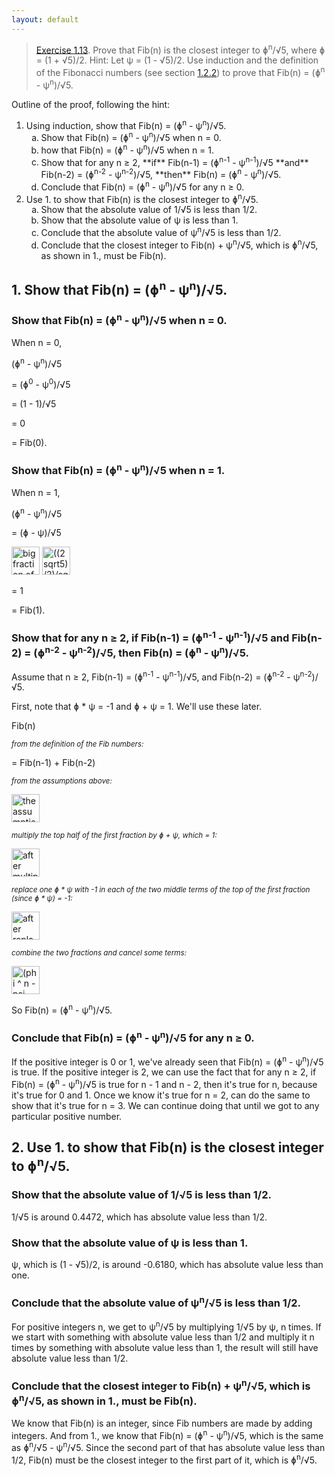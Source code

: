 ```yaml
---
layout: default
---
```


> [Exercise 1.13](https://mitpress.mit.edu/sites/default/files/sicp/full-text/book/book-Z-H-11.html#%_thm_1.13). Prove that Fib(n) is the closest integer to &#632;<sup>n</sup>/&#8730;5, where &#632; = (1 + &#8730;5)/2. Hint: Let &#968; = (1 - &#8730;5)/2. Use induction and the definition of the Fibonacci numbers (see section [1.2.2](https://mitpress.mit.edu/sites/default/files/sicp/full-text/book/book-Z-H-11.html#%_sec_1.2.2)) to prove that Fib(n) = (&#632;<sup>n</sup> - &#968;<sup>n</sup>)/&#8730;5.

Outline of the proof, following the hint:
<ol>
    <li>Using induction, show that Fib(n) = (&#632;<sup>n</sup> - &#968;<sup>n</sup>)/&#8730;5.
        <ol type="a">
        <li>Show that Fib(n) = (&#632;<sup>n</sup> - &#968;<sup>n</sup>)/&#8730;5 when n = 0.</li>
        <li>how that Fib(n) = (&#632;<sup>n</sup> - &#968;<sup>n</sup>)/&#8730;5 when n = 1.</li>
        <li>Show that for any n &#8805; 2, **if** Fib(n-1) = (&#632;<sup>n-1</sup> - &#968;<sup>n-1</sup>)/&#8730;5 **and** Fib(n-2) = (&#632;<sup>n-2</sup> - &#968;<sup>n-2</sup>)/&#8730;5, **then** Fib(n) = (&#632;<sup>n</sup> - &#968;<sup>n</sup>)/&#8730;5.</li>
        <li>Conclude that Fib(n) = (&#632;<sup>n</sup> - &#968;<sup>n</sup>)/&#8730;5 for any n &#8805; 0.</li>
        </ol>
    </li>
    <li>Use 1. to show that Fib(n) is the closest integer to &#632;<sup>n</sup>/&#8730;5.
        <ol type="a">
        <li>Show that the absolute value of 1/&#8730;5 is less than 1/2.</li>
        <li>Show that the absolute value of &#968; is less than 1.</li>
        <li>Conclude that the absolute value of &#968;<sup>n</sup>/&#8730;5 is less than 1/2.</li>
        <li>Conclude that the closest integer to Fib(n) + &#968;<sup>n</sup>/&#8730;5, which is &#632;<sup>n</sup>/&#8730;5, as shown in 1., must be Fib(n).</li>
        </ol>
    </li>
</ol>

## 1. Show that Fib(n) = (&#632;<sup>n</sup> - &#968;<sup>n</sup>)/&#8730;5.

### Show that Fib(n) = (&#632;<sup>n</sup> - &#968;<sup>n</sup>)/&#8730;5 when n = 0.

When n = 0,

(&#632;<sup>n</sup> - &#968;<sup>n</sup>)/&#8730;5

= (&#632;<sup>0</sup> - &#968;<sup>0</sup>)/&#8730;5

= (1 - 1)/&#8730;5

= 0

= Fib(0).

### Show that Fib(n) = (&#632;<sup>n</sup> - &#968;<sup>n</sup>)/&#8730;5 when n = 1.

When n = 1,

(&#632;<sup>n</sup> - &#968;<sup>n</sup>)/&#8730;5

= (&#632; - &#968;)/&#8730;5

<img src="https://i.imgur.com/HFrdflM.png" alt="big fraction of phi - psi written out in numbers, all divided by sqrt 5" height="45"/>

<img src="https://i.imgur.com/neu13pp.png" alt="((2sqrt5)/2)/sqrt5" height="45"/>

= 1

= Fib(1).

### Show that for any n &#8805; 2, **if** Fib(n-1) = (&#632;<sup>n-1</sup> - &#968;<sup>n-1</sup>)/&#8730;5 **and** Fib(n-2) = (&#632;<sup>n-2</sup> - &#968;<sup>n-2</sup>)/&#8730;5, **then** Fib(n) = (&#632;<sup>n</sup> - &#968;<sup>n</sup>)/&#8730;5.

Assume that n &#8805; 2, Fib(n-1) = (&#632;<sup>n-1</sup> - &#968;<sup>n-1</sup>)/&#8730;5, and Fib(n-2) = (&#632;<sup>n-2</sup> - &#968;<sup>n-2</sup>)/&#8730;5.  

First, note that &#632; * &#968; = -1 and &#632; + &#968; = 1. We'll use these later.

Fib(n)

*<small>from the definition of the Fib numbers:</small>*

= Fib(n-1) + Fib(n-2)

*<small>from the assumptions above:</small>*

<img src="https://i.imgur.com/6oaQWPC.png" alt="the assumptions written out" height="45"/>

*<small>multiply the top half of the first fraction by &#632; + &#968;, which = 1:</small>*

<img src="https://i.imgur.com/RoHeUeY.png" alt="after multiplying the top half of the first fraction by &#632; + &#968;" height="45"/>

*<small>replace one &#632; * &#968; with -1 in each of the two middle terms of the top of the first fraction (since &#632; * &#968;) = -1:</small>*

<img src="https://i.imgur.com/9NHb1jE.png" alt="after replacing &#632;&#968; with -1 in terms 2 and 3" height="45"/>

*<small>combine the two fractions and cancel some terms:</small>*

<img src="https://i.imgur.com/i9jChXe.png" alt="(phi ^ n - psi n)/ sqrt 5" height="45"/>

So Fib(n) = (&#632;<sup>n</sup> - &#968;<sup>n</sup>)/&#8730;5.

### Conclude that Fib(n) = (&#632;<sup>n</sup> - &#968;<sup>n</sup>)/&#8730;5 for any n &#8805; 0.

If the positive integer is 0 or 1, we've already seen that Fib(n) = (&#632;<sup>n</sup> - &#968;<sup>n</sup>)/&#8730;5 is true. If the positive integer is 2, we can use the fact that for any n &#8805; 2, if Fib(n) = (&#632;<sup>n</sup> - &#968;<sup>n</sup>)/&#8730;5 is true for n - 1 and n - 2, then it's true for n, because it's true for 0 and 1. Once we know it's true for n = 2, can do the same to show that it's true for n = 3. We can continue doing that until we got to any particular positive number.

## 2. Use 1. to show that Fib(n) is the closest integer to &#632;<sup>n</sup>/&#8730;5.

### Show that the absolute value of 1/&#8730;5 is less than 1/2.

1/&#8730;5 is around 0.4472, which has absolute value less than 1/2.

### Show that the absolute value of &#968; is less than 1.

&#968;, which is (1 - &#8730;5)/2, is around -0.6180, which has absolute value less than one.

### Conclude that the absolute value of &#968;<sup>n</sup>/&#8730;5 is less than 1/2.

For positive integers n, we get to &#968;<sup>n</sup>/&#8730;5 by multiplying 1/&#8730;5 by &#968;, n times. If we start with something with absolute value less than 1/2 and multiply it n times by something with absolute value less than 1, the result will still have absolute value less than 1/2.

### Conclude that the closest integer to Fib(n) + &#968;<sup>n</sup>/&#8730;5, which is &#632;<sup>n</sup>/&#8730;5, as shown in 1., must be Fib(n).

We know that Fib(n) is an integer, since Fib numbers are made by adding integers. And from 1., we know that Fib(n) = (&#632;<sup>n</sup> - &#968;<sup>n</sup>)/&#8730;5, which is the same as &#632;<sup>n</sup>/&#8730;5 - &#968;<sup>n</sup>/&#8730;5. Since the second part of that has absolute value less than 1/2, Fib(n) must be the closest integer to the first part of it, which is &#632;<sup>n</sup>/&#8730;5.

